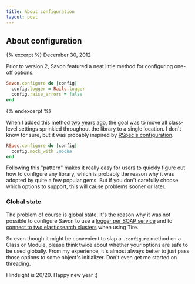 ```yaml
---
title: About configuration
layout: post
---
```


About configuration
-------------------

{% excerpt %}
<time datetime="2012-12-30">December 30, 2012</time>

Prior to version 2, Savon featured a neat little method for configuring one-off options.

``` ruby
Savon.configure do |config|
  config.logger = Rails.logger
  config.raise_errors = false
end
```
{% endexcerpt %}

When I added this method [two years ago](https://github.com/savonrb/savon/commit/bb1543f056a4ce0022c751c59fafb261d166115e),
the goal was to move all class-level settings sprinkled throughout the library to a single location. I don't know for sure,
but it was probably inspired by [RSpec's configuration](https://github.com/rspec/rspec-core/blob/v2.12.2/lib/rspec/core/configuration.rb).

``` ruby
RSpec.configure do |config|
  config.mock_with :mocha
end
```

Following this "pattern" makes it really easy for users to quickly figure out how to configure any library,
which is probably the reason why it was adopted by quite a few popular gems.
But if you don't carefully choose which options to support, this will cause problems sooner or later.


### Global state

The problem of course is global state. It's the reason why it was not possible to configure Savon to use a
[logger per SOAP service](https://github.com/savonrb/savon/issues/84) and to
[connect to two elasticsearch clusters](https://github.com/karmi/tire/issues/318) when using Tire.

So even though it might be convenient to slap a `.configure` method on a Class or Module, please think twice
about whether your options are safe to be used globally. From my experience, it's almost always better to
just pass those options to some object's initializer. Don't even get me started on threading.

Hindsight is 20/20. Happy new year :)
